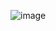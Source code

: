 ![image](https://github.com/faizan8349/100-days-RTL/assets/131616660/787e506d-fca8-4a98-a7b6-6e308d85270a)
